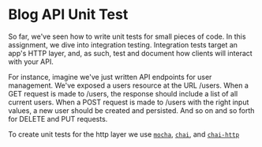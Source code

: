 # Blog API Unit Test

So far, we've seen how to write unit tests for small pieces of code. In this assignment, we dive into integration testing. Integration tests target an app's HTTP layer, and, as such, test and document how clients will interact with your API.

For instance, imagine we've just written API endpoints for user management. We've exposed a users resource at the URL /users. When a GET request is made to /users, the response should include a list of all current users. When a POST request is made to /users with the right input values, a new user should be created and persisted. And so on and so forth for DELETE and PUT requests.

To create unit tests for the http layer we use [`mocha`](https://mochajs.org/), [`chai`](http://www.chaijs.com), and [`chai-http`](http://www.chaijs.com/plugins/chai-http/)